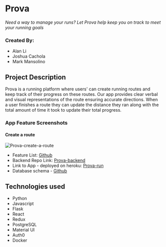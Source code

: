 # Prova

*Need a way to manage your runs? Let Prova help keep you on track to meet your running goals*

### Created By:
- Alan Li
- Joshua Cachola
- Mark Mansolino

## Project Description
Prova is a running platform where users' can create running routes and keep track of their progress on these routes. Our app provides clear verbal and visual representations of the route ensuring accurate directions. When a user finishes a route they can update the distance they ran along with the total amount of time it took to update their total progress.

### App Feature Screenshots
#### Create a route
![Prova-create-a-route](https://media.giphy.com/media/W03O7rOagoE0V80j8c/giphy.gif)


- Feature List: [Github](/documentation/feature-list.md)
- Backend Repo Link: [Prova-backend](https://github.com/JoshuaCachola/Prova-backend)
- Link to App - deployed on heroku: [Prova-run](https://prova-run.herokuapp.com)
- Database schema - [Github](https://github.com/JoshuaCachola/Prova-backend/blob/master/documentation/feature-packet/Prova-schema.png)

## Technologies used
- Python
- Javascript
- Flask
- React
- Redux
- PostgreSQL
- Material UI
- Auth0
- Docker


<!-- As a user
I would like to create routes by clicking on a start and endpoint on a map
I would like to have my stats analyzed and presented in a user-friendly way

I would like to share my workout with friends
I would like to make friends with others who use the app


# BONUS
I would like to have routes recommended to me based on my stats -->
